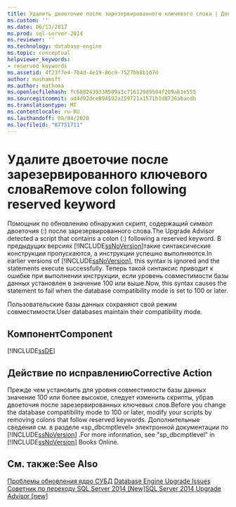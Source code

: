 ```yaml
---
title: Удалить двоеточие после зарезервированного ключевого слова | Документация Майкрософт
ms.custom: ''
ms.date: 06/13/2017
ms.prod: sql-server-2014
ms.reviewer: ''
ms.technology: database-engine
ms.topic: conceptual
helpviewer_keywords:
- reserved keywords
ms.assetid: 4f23f7e4-7b4d-4e19-86c9-7527bb8b107d
author: mashamsft
ms.author: mathoma
ms.openlocfilehash: fc6882439338509a3c716129d9504f209ab1e555
ms.sourcegitcommit: ad4d92dce894592a259721a1571b1d8736abacdb
ms.translationtype: MT
ms.contentlocale: ru-RU
ms.lasthandoff: 08/04/2020
ms.locfileid: "87751711"
---
```

# <a name="remove-colon-following-reserved-keyword"></a><span data-ttu-id="dc477-102">Удалите двоеточие после зарезервированного ключевого слова</span><span class="sxs-lookup"><span data-stu-id="dc477-102">Remove colon following reserved keyword</span></span>
  <span data-ttu-id="dc477-103">Помощник по обновлению обнаружил скрипт, содержащий символ двоеточия (:) после зарезервированного слова.</span><span class="sxs-lookup"><span data-stu-id="dc477-103">The Upgrade Advisor detected a script that contains a colon (:) following a reserved keyword.</span></span> <span data-ttu-id="dc477-104">В предыдущих версиях [!INCLUDE[ssNoVersion](../../includes/ssnoversion-md.md)]такие синтаксические конструкции пропускаются, а инструкции успешно выполняются.</span><span class="sxs-lookup"><span data-stu-id="dc477-104">In earlier versions of [!INCLUDE[ssNoVersion](../../includes/ssnoversion-md.md)], this syntax is ignored and the statements execute successfully.</span></span> <span data-ttu-id="dc477-105">Теперь такой синтаксис приводит к ошибке при выполнении инструкции, если уровень совместимости базы данных установлен в значение 100 или выше.</span><span class="sxs-lookup"><span data-stu-id="dc477-105">Now, this syntax causes the statement to fail when the database compatibility mode is set to 100 or later.</span></span>  
  
 <span data-ttu-id="dc477-106">Пользовательские базы данных сохраняют свой режим совместимости.</span><span class="sxs-lookup"><span data-stu-id="dc477-106">User databases maintain their compatibility mode.</span></span>  
  
## <a name="component"></a><span data-ttu-id="dc477-107">Компонент</span><span class="sxs-lookup"><span data-stu-id="dc477-107">Component</span></span>  
 [!INCLUDE[ssDE](../../includes/ssde-md.md)]  
  
## <a name="corrective-action"></a><span data-ttu-id="dc477-108">Действие по исправлению</span><span class="sxs-lookup"><span data-stu-id="dc477-108">Corrective Action</span></span>  
 <span data-ttu-id="dc477-109">Прежде чем установить для уровня совместимости базы данных значение 100 или более высокое, следует изменить скрипты, убрав двоеточия после зарезервированных ключевых слов.</span><span class="sxs-lookup"><span data-stu-id="dc477-109">Before you change the database compatibility mode to 100 or later, modify your scripts by removing colons that follow reserved keywords.</span></span> <span data-ttu-id="dc477-110">Дополнительные сведения см. в разделе «sp_dbcmptlevel» электронной документации по [!INCLUDE[ssNoVersion](../../includes/ssnoversion-md.md)] .</span><span class="sxs-lookup"><span data-stu-id="dc477-110">For more information, see "sp_dbcmptlevel" in [!INCLUDE[ssNoVersion](../../includes/ssnoversion-md.md)] Books Online.</span></span>  
  
## <a name="see-also"></a><span data-ttu-id="dc477-111">См. также:</span><span class="sxs-lookup"><span data-stu-id="dc477-111">See Also</span></span>  
 <span data-ttu-id="dc477-112">[Проблемы обновления ядро СУБД](../../../2014/sql-server/install/database-engine-upgrade-issues.md) </span><span class="sxs-lookup"><span data-stu-id="dc477-112">[Database Engine Upgrade Issues](../../../2014/sql-server/install/database-engine-upgrade-issues.md) </span></span>  
 [<span data-ttu-id="dc477-113">Советник по переходу SQL Server 2014 &#91;New&#93;</span><span class="sxs-lookup"><span data-stu-id="dc477-113">SQL Server 2014 Upgrade Advisor &#91;new&#93;</span></span>](sql-server-2014-upgrade-advisor.md)  
  
  
